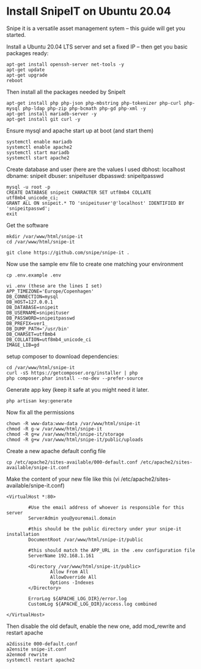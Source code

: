 # Install SnipeIT on Ubuntu 20.04

Snipe it is a versatile asset management sytem – this guide will get you started.

Install a Ubuntu 20.04 LTS server and set a fixed IP – then get you basic packages ready:

```
apt-get install openssh-server net-tools -y
apt-get update
apt-get upgrade
reboot
```

Then install all the packages needed by SnipeIt

```
apt-get install php php-json php-mbstring php-tokenizer php-curl php-mysql php-ldap php-zip php-bcmath php-gd php-xml -y
apt-get install mariadb-server -y
apt-get install git curl -y
```

Ensure mysql and apache start up at boot (and start them)

```
systemctl enable mariadb
systemctl enable apache2
systemctl start mariadb
systemctl start apache2
```

Create database and user (here are the values I used
dbhost: localhost
dbname: snipeit
dbuser: snipeituser
dbpasswd: snipeitpasswd

```
mysql -u root -p
CREATE DATABASE snipeit CHARACTER SET utf8mb4 COLLATE utf8mb4_unicode_ci;
GRANT ALL ON snipeit.* TO 'snipeituser'@'localhost' IDENTIFIED BY 'snipeitpasswd';
exit
```

Get the software

```
mkdir /var/www/html/snipe-it
cd /var/www/html/snipe-it

git clone https://github.com/snipe/snipe-it .
```

Now use the sample env file to create one matching your environment

```
cp .env.example .env

vi .env (these are the lines I set)
APP_TIMEZONE='Europe/Copenhagen'
DB_CONNECTION=mysql
DB_HOST=127.0.0.1
DB_DATABASE=snipeit
DB_USERNAME=snipeituser
DB_PASSWORD=snipeitpasswd
DB_PREFIX=ver1_
DB_DUMP_PATH='/usr/bin'
DB_CHARSET=utf8mb4
DB_COLLATION=utf8mb4_unicode_ci
IMAGE_LIB=gd
```

setup composer to download dependencies:

```
cd /var/www/html/snipe-it
curl -sS https://getcomposer.org/installer | php
php composer.phar install --no-dev --prefer-source
```

Generate app key (keep it safe at you might need it later.

```
php artisan key:generate
```

Now fix all the permissions

```
chown -R www-data:www-data /var/www/html/snipe-it
chmod -R g-w /var/www/html/snipe-it
chmod -R g+w /var/www/html/snipe-it/storage
chmod -R g+w /var/www/html/snipe-it/public/uploads
```

Create a new apache default config file

```
cp /etc/apache2/sites-available/000-default.conf /etc/apache2/sites-available/snipe-it.conf
```

Make the content of your new file like this
(vi /etc/apache2/sites-available/snipe-it.conf)

```
<VirtualHost *:80>

        #Use the email address of whoever is responsible for this server
        ServerAdmin you@youremail.domain

        #this should be the public directory under your snipe-it installation
        DocumentRoot /var/www/html/snipe-it/public

        #this should match the APP_URL in the .env configuration file
        ServerName 192.168.1.161

        <Directory /var/www/html/snipe-it/public>
                Allow From All
                AllowOverride All
                Options -Indexes
        </Directory>

        ErrorLog ${APACHE_LOG_DIR}/error.log
        CustomLog ${APACHE_LOG_DIR}/access.log combined

</VirtualHost>
```

Then disable the old default, enable the new one, add mod_rewrite and restart apache

```
a2dissite 000-default.conf
a2ensite snipe-it.conf
a2enmod rewrite
systemctl restart apache2
```